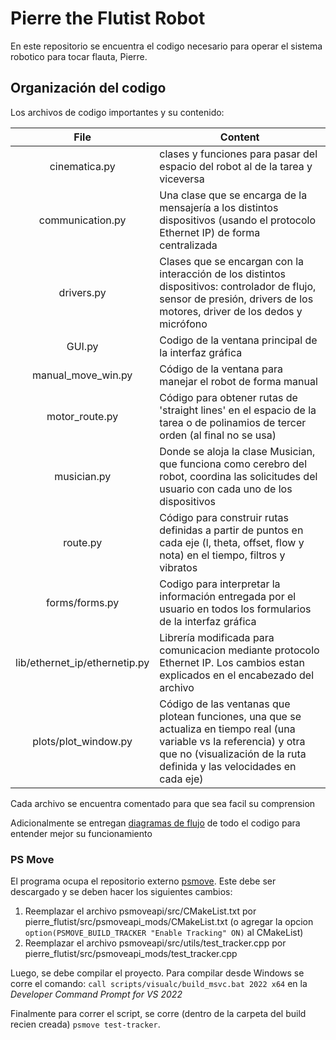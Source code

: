 # Pierre the Flutist Robot

En este repositorio se encuentra el codigo necesario para operar el sistema robotico para tocar flauta, Pierre.


Organización del codigo
-----
Los archivos de codigo importantes y su contenido:

| File   |     Content     |
|:--------:|-------------|
| cinematica.py |  clases y funciones para pasar del espacio del robot al de la tarea y viceversa  |
| communication.py | Una clase que se encarga de la mensajería a los distintos dispositivos (usando el protocolo Ethernet IP) de forma centralizada |
| drivers.py | Clases que se encargan con la interacción de los distintos dispositivos: controlador de flujo, sensor de presión, drivers de los motores, driver de los dedos y micrófono |
| GUI.py | Codigo de la ventana principal de la interfaz gráfica |
| manual_move_win.py | Código de la ventana para manejar el robot de forma manual |
| motor_route.py | Código para obtener rutas de 'straight lines' en el espacio de la tarea o de polinamios de tercer orden (al final no se usa) |
| musician.py | Donde se aloja la clase Musician, que funciona como cerebro del robot, coordina las solicitudes del usuario con cada uno de los dispositivos |
| route.py | Código para construir rutas definidas a partir de puntos en cada eje (l, theta, offset, flow y nota) en el tiempo, filtros y vibratos |
| forms/forms.py | Codigo para interpretar la información entregada por el usuario en todos los formularios de la interfaz gráfica |
| lib/ethernet_ip/ethernetip.py | Librería modificada para comunicacion mediante protocolo Ethernet IP. Los cambios estan explicados en el encabezado del archivo |
| plots/plot_window.py | Código de las ventanas que plotean funciones, una que se actualiza en tiempo real (una variable vs la referencia) y otra que no (visualización de la ruta definida y las velocidades en cada eje) |

Cada archivo se encuentra comentado para que sea facil su comprension

Adicionalmente se entregan <a href="https://raw.githack.com/fenahurtado/pierre_flutist/2342e8df5d2afb257ab0c29dc7ef6aa53c4fa293/diagrama.html" target="_blank">diagramas de flujo</a> de todo el codigo para entender mejor su funcionamiento

### PS Move
El programa ocupa el repositorio externo [psmove](https://github.com/thp/psmoveapi).
Este debe ser descargado y se deben hacer los siguientes cambios:
1. Reemplazar el archivo psmoveapi/src/CMakeList.txt por pierre_flutist/src/psmoveapi_mods/CMakeList.txt (o agregar la opcion `option(PSMOVE_BUILD_TRACKER "Enable Tracking" ON)` al CMakeList)
2. Reemplazar el archivo psmoveapi/src/utils/test_tracker.cpp por pierre_flutist/src/psmoveapi_mods/test_tracker.cpp

Luego, se debe compilar el proyecto. Para compilar desde Windows se corre el comando:
`call scripts/visualc/build_msvc.bat 2022 x64` en la *Developer Command Prompt for VS 2022*

Finalmente para correr el script, se corre (dentro de la carpeta del build recien creada) `psmove test-tracker`.